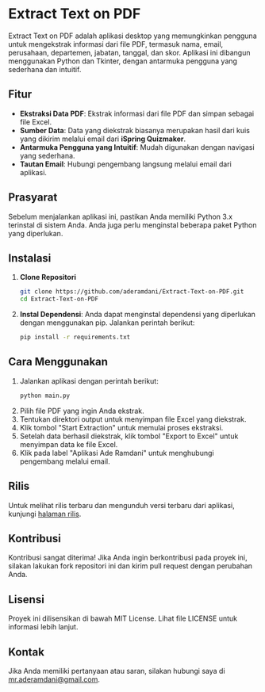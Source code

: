 # Extract Text on PDF

Extract Text on PDF adalah aplikasi desktop yang memungkinkan pengguna untuk mengekstrak informasi dari file PDF, termasuk nama, email, perusahaan, departemen, jabatan, tanggal, dan skor. Aplikasi ini dibangun menggunakan Python dan Tkinter, dengan antarmuka pengguna yang sederhana dan intuitif.

## Fitur

- **Ekstraksi Data PDF**: Ekstrak informasi dari file PDF dan simpan sebagai file Excel.
- **Sumber Data**: Data yang diekstrak biasanya merupakan hasil dari kuis yang dikirim melalui email dari **iSpring Quizmaker**.
- **Antarmuka Pengguna yang Intuitif**: Mudah digunakan dengan navigasi yang sederhana.
- **Tautan Email**: Hubungi pengembang langsung melalui email dari aplikasi.

## Prasyarat

Sebelum menjalankan aplikasi ini, pastikan Anda memiliki Python 3.x terinstal di sistem Anda. Anda juga perlu menginstal beberapa paket Python yang diperlukan.

## Instalasi

1. **Clone Repositori**
   ```bash
   git clone https://github.com/aderamdani/Extract-Text-on-PDF.git 
   cd Extract-Text-on-PDF
   ```

2. **Instal Dependensi**: Anda dapat menginstal dependensi yang diperlukan dengan menggunakan pip. Jalankan perintah berikut:
   ```bash
   pip install -r requirements.txt
   ```

## Cara Menggunakan

1. Jalankan aplikasi dengan perintah berikut:
   ```bash
   python main.py
   ```
2. Pilih file PDF yang ingin Anda ekstrak.
3. Tentukan direktori output untuk menyimpan file Excel yang diekstrak.
4. Klik tombol "Start Extraction" untuk memulai proses ekstraksi.
5. Setelah data berhasil diekstrak, klik tombol "Export to Excel" untuk menyimpan data ke file Excel.
6. Klik pada label "Aplikasi Ade Ramdani" untuk menghubungi pengembang melalui email.

## Rilis

Untuk melihat rilis terbaru dan mengunduh versi terbaru dari aplikasi, kunjungi [halaman rilis](https://github.com/aderamdani/Extract-Text-on-PDF/releases).
## Kontribusi

Kontribusi sangat diterima! Jika Anda ingin berkontribusi pada proyek ini, silakan lakukan fork repositori ini dan kirim pull request dengan perubahan Anda.

## Lisensi

Proyek ini dilisensikan di bawah MIT License. Lihat file LICENSE untuk informasi lebih lanjut.

## Kontak

Jika Anda memiliki pertanyaan atau saran, silakan hubungi saya di [mr.aderamdani@gmail.com](mailto:mr.aderamdani@gmail.com).
